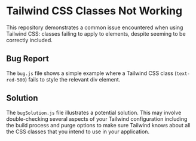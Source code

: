 # Tailwind CSS Classes Not Working

This repository demonstrates a common issue encountered when using Tailwind CSS: classes failing to apply to elements, despite seeming to be correctly included.

## Bug Report

The `bug.js` file shows a simple example where a Tailwind CSS class (`text-red-500`) fails to style the relevant div element.

## Solution

The `bugSolution.js` file illustrates a potential solution.  This may involve double-checking several aspects of your Tailwind configuration including the build process and purge options to make sure Tailwind knows about all the CSS classes that you intend to use in your application. 